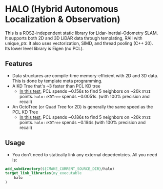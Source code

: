 # HALO (Hybrid Autonomous Localization & Observation)

This is a ROS2-independent static library for Lidar-Inertial-Odometry SLAM. It supports both 2D and 3D LiDAR data through templating, RAII with unique_ptr. It also uses vectorization, SIMD, and thread pooling (C++ 20). Its lower level library is Eigen (no PCL).

## Features

- Data structures are compile-time memory-efficient with 2D and 3D data. This is done by template meta programming.
- A KD Tree that's ~3 faster than PCL KD tree 
    - [In this test](./tests/test_knn.cpp), PCL spends ~0.156s to find 5 neighbors on ~20k `XYZI` points. `halo::KDTree` spends ~0.0051s. (with 100% precision and recall)
- An OctoTree (or Quad Tree for 2D) is generally the same speed as the PCL KD Tree
    - [In this test](./tests/test_knn.cpp), PCL spends ~0.186s to find 5 neighbors on ~20k `XYZI` points. `halo::KDTree` spends ~0.194s (with 100% precision and recall)

## Usage

- You don't need to statically link any external depedentcies. All you need is: 

```cmake
add_subdirectory(${CMAKE_CURRENT_SOURCE_DIR}/halo)
target_link_libraries(my_executable
    halo 
)
```